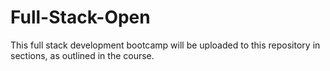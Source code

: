 # Full-Stack-Open
This full stack development bootcamp will be uploaded to this repository in sections, as outlined in the course.
